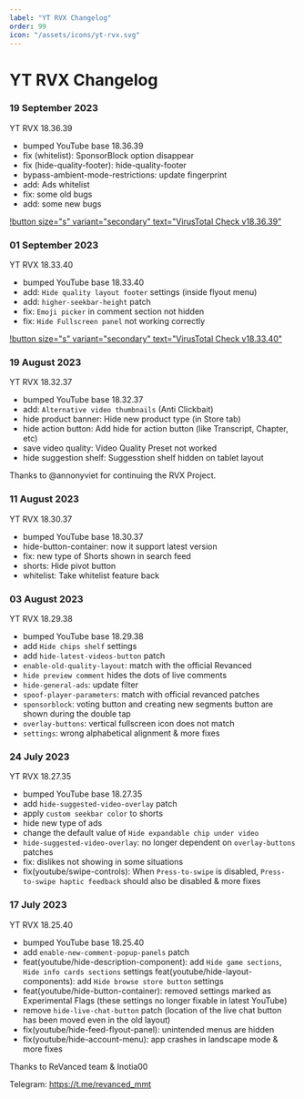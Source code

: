 ```yaml
---
label: "YT RVX Changelog"
order: 99
icon: "/assets/icons/yt-rvx.svg"
---
```


# YT RVX Changelog

### 19 September 2023
YT RVX 18.36.39
- bumped YouTube base 18.36.39
- fix (whitelist): SponsorBlock option disappear
- fix (hide-quality-footer): hide-quality-footer
- bypass-ambient-mode-restrictions: update fingerprint
- add: Ads whitelist
- fix: some old bugs
- add: some new bugs

[!button size="s" variant="secondary" text="VirusTotal Check v18.36.39"](https://www.virustotal.com/gui/file/e89ccf18d8579ea0b012cfaaa11cb3c4fe0aed60815a8da5a0ca727ea56207a1/detection)

### 01 September 2023
YT RVX 18.33.40
- bumped YouTube base 18.33.40
- add: `Hide quality layout footer` settings (inside flyout menu)
- add: `higher-seekbar-height` patch
- fix: `Emoji picker` in comment section not hidden
- fix: `Hide Fullscreen panel` not working correctly

[!button size="s" variant="secondary" text="VirusTotal Check v18.33.40"](https://www.virustotal.com/gui/file/7b6e2e2085c7aec76b3a3b97741758edb6335105517b1bed7e6438f2d158ddab/detection)

### 19 August 2023
YT RVX 18.32.37
- bumped YouTube base 18.32.37
- add: `Alternative video thumbnails` (Anti Clickbait)
- hide product banner: Hide new product type (in Store tab)
- hide action button: Add hide for action button (like Transcript, Chapter, etc)
- save video quality: Video Quality Preset not worked
- hide suggestion shelf: Suggesstion shelf hidden on tablet layout

Thanks to @annonyviet for continuing the RVX Project.


### 11 August 2023
YT RVX 18.30.37
- bumped YouTube base 18.30.37
- hide-button-container: now it support latest version
- fix: new type of Shorts shown in search feed
- shorts: Hide pivot button
- whitelist: Take whitelist feature back

### 03 August 2023
YT RVX 18.29.38
- bumped YouTube base 18.29.38
- add `Hide chips shelf` settings
- add `hide-latest-videos-button` patch
- `enable-old-quality-layout`: match with the official Revanced
- `hide preview comment` hides the dots of live comments
- `hide-general-ads`: update filter
- `spoof-player-parameters`: match with official revanced patches
- `sponsorblock`: voting button and creating new segments button are shown during the double tap
- `overlay-buttons`: vertical fullscreen icon does not match
- `settings`: wrong alphabetical alignment
  & more fixes

### 24 July 2023
YT RVX 18.27.35
- bumped YouTube base 18.27.35
- add `hide-suggested-video-overlay` patch
- apply `custom seekbar color` to shorts
- hide new type of ads
- change the default value of `Hide expandable chip under video`
- `hide-suggested-video-overlay`: no longer dependent on `overlay-buttons` patches
- fix: dislikes not showing in some situations
- fix(youtube/swipe-controls): When `Press-to-swipe` is disabled, `Press-to-swipe haptic feedback` should also be disabled
  & more fixes

### 17 July 2023
YT RVX 18.25.40
- bumped YouTube base 18.25.40
- add `enable-new-comment-popup-panels` patch
- feat(youtube/hide-description-component): add `Hide game sections`, `Hide info cards sections` settings
feat(youtube/hide-layout-components): add `Hide browse store button` settings
- feat(youtube/hide-button-container): removed settings marked as Experimental Flags (these settings no longer fixable in latest YouTube)
- remove `hide-live-chat-button` patch (location of the live chat button has been moved even in the old layout)
- fix(youtube/hide-feed-flyout-panel): unintended menus are hidden
- fix(youtube/hide-account-menu): app crashes in landscape mode
& more fixes

Thanks to ReVanced team & Inotia00

Telegram: https://t.me/revanced_mmt
